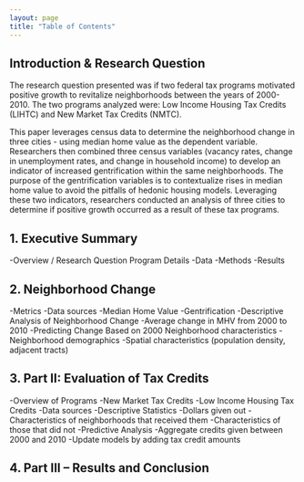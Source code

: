 ```yaml
---
layout: page
title: "Table of Contents"
---
```

## Introduction & Research Question
The research question presented was if two federal tax programs motivated positive growth to revitalize neighborhoods between the years of 2000-2010. The two programs analyzed were: Low Income Housing Tax Credits (LIHTC) and New Market Tax Credits (NMTC).

This paper leverages census data to determine the neighborhood change in three cities - using median home value as the dependent variable. Researchers then combined three census variables (vacancy rates, change in unemployment rates, and change in household income) to develop an indicator of increased gentrification within the same neighborhoods. The purpose of the gentrification variables is to contextualize rises in median home value to avoid the pitfalls of hedonic housing models. Leveraging these two indicators, researchers conducted an analysis of three cities to determine if positive growth occurred as a result of these tax programs.

## 1. Executive Summary
-Overview / Research Question Program Details
-Data
-Methods
-Results
## 2. Neighborhood Change
-Metrics
  -Data sources
  -Median Home Value
  -Gentrification
-Descriptive Analysis of Neighborhood Change
-Average change in MHV from 2000 to 2010
-Predicting Change Based on 2000 Neighborhood characteristics
  -Neighborhood demographics
  -Spatial characteristics (population density, adjacent tracts)
## 3. Part II: Evaluation of Tax Credits
-Overview of Programs
  -New Market Tax Credits
  -Low Income Housing Tax Credits
-Data sources
-Descriptive Statistics
  -Dollars given out
  -Characteristics of neighborhoods that received them
  -Characteristics of those that did not
-Predictive Analysis
  -Aggregate credits given between 2000 and 2010
  -Update models by adding tax credit amounts
## 4. Part III – Results and Conclusion
